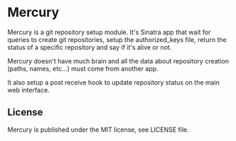 # Mercury

Mercury is a git repository setup module. It's Sinatra app that wait for queries to create git repositories, setup the authorized_keys file, return the status of a specific repository and say if it's alive or not.

Mercury doesn't have much brain and all the data about repository creation (paths, names, etc...) must come from another app.

It also setup a post receive hook to update repository status on the main web interface.

## License

Mercury is published under the MIT license, see LICENSE file.